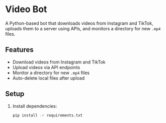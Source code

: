 # Video Bot

A Python-based bot that downloads videos from Instagram and TikTok, uploads them to a server using APIs, and monitors a directory for new `.mp4` files.

## Features
- Download videos from Instagram and TikTok
- Upload videos via API endpoints
- Monitor a directory for new `.mp4` files
- Auto-delete local files after upload

## Setup
1. Install dependencies:
   ```bash
   pip install -r requirements.txt
